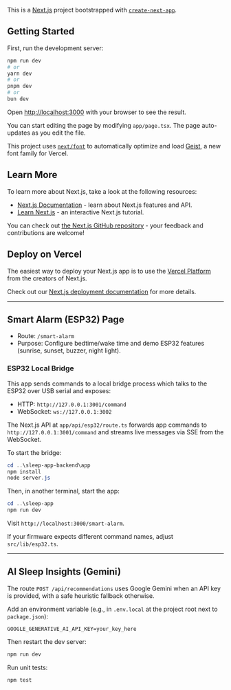 This is a [Next.js](https://nextjs.org) project bootstrapped with [`create-next-app`](https://nextjs.org/docs/app/api-reference/cli/create-next-app).

## Getting Started

First, run the development server:

```bash
npm run dev
# or
yarn dev
# or
pnpm dev
# or
bun dev
```

Open [http://localhost:3000](http://localhost:3000) with your browser to see the result.

You can start editing the page by modifying `app/page.tsx`. The page auto-updates as you edit the file.

This project uses [`next/font`](https://nextjs.org/docs/app/building-your-application/optimizing/fonts) to automatically optimize and load [Geist](https://vercel.com/font), a new font family for Vercel.

## Learn More

To learn more about Next.js, take a look at the following resources:

- [Next.js Documentation](https://nextjs.org/docs) - learn about Next.js features and API.
- [Learn Next.js](https://nextjs.org/learn) - an interactive Next.js tutorial.

You can check out [the Next.js GitHub repository](https://github.com/vercel/next.js) - your feedback and contributions are welcome!

## Deploy on Vercel

The easiest way to deploy your Next.js app is to use the [Vercel Platform](https://vercel.com/new?utm_medium=default-template&filter=next.js&utm_source=create-next-app&utm_campaign=create-next-app-readme) from the creators of Next.js.

Check out our [Next.js deployment documentation](https://nextjs.org/docs/app/building-your-application/deploying) for more details.

---

## Smart Alarm (ESP32) Page

- Route: `/smart-alarm`
- Purpose: Configure bedtime/wake time and demo ESP32 features (sunrise, sunset, buzzer, night light).

### ESP32 Local Bridge

This app sends commands to a local bridge process which talks to the ESP32 over USB serial and exposes:

- HTTP: `http://127.0.0.1:3001/command`
- WebSocket: `ws://127.0.0.1:3002`

The Next.js API at `app/api/esp32/route.ts` forwards app commands to `http://127.0.0.1:3001/command` and streams live messages via SSE from the WebSocket.

To start the bridge:

```powershell
cd ..\sleep-app-backend\app
npm install
node server.js
```

Then, in another terminal, start the app:

```powershell
cd ..\sleep-app
npm run dev
```

Visit `http://localhost:3000/smart-alarm`.

If your firmware expects different command names, adjust `src/lib/esp32.ts`.

---

## AI Sleep Insights (Gemini)

The route `POST /api/recommendations` uses Google Gemini when an API key is provided, with a safe heuristic fallback otherwise.

Add an environment variable (e.g., in `.env.local` at the project root next to `package.json`):

```env
GOOGLE_GENERATIVE_AI_API_KEY=your_key_here
```

Then restart the dev server:

```powershell
npm run dev
```

Run unit tests:

```powershell
npm test
```

